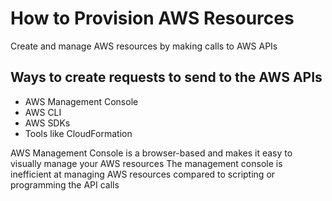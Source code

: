 # How to Provision AWS Resources
Create and manage AWS resources by making calls to AWS APIs


## Ways to create requests to send to the AWS APIs
- AWS Management Console
- AWS CLI
- AWS SDKs
- Tools like CloudFormation

AWS Management Console is a browser-based and makes it easy to visually manage your AWS resources
The management console is inefficient at managing AWS resources compared to scripting or programming the API calls